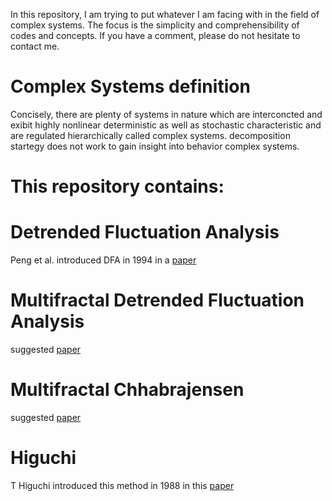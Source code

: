 In this repository, I am trying to put whatever I am facing with in the field of complex systems. The focus is the simplicity and comprehensibility of codes and concepts. If you have a comment, please do not hesitate to contact me.

# Complex Systems definition

Concisely, there are plenty of systems in nature which are interconcted and exibit highly nonlinear deterministic as well as stochastic characteristic and are regulated
hierarchically called complex systems. decomposition startegy does not work to gain insight into behavior complex systems.

# This repository contains:

# Detrended Fluctuation Analysis
Peng et al. introduced DFA in 1994 in a [paper](https://journals.aps.org/pre/abstract/10.1103/PhysRevE.49.1685)

# Multifractal Detrended Fluctuation Analysis
suggested [paper](https://www.sciencedirect.com/science/article/abs/pii/S0378437102013833)

# Multifractal Chhabrajensen
suggested [paper](https://www.frontiersin.org/articles/10.3389/fphys.2018.01767/full)

# Higuchi
T Higuchi introduced this method in 1988 in this [paper](https://www.sciencedirect.com/science/article/abs/pii/0167278988900814)
